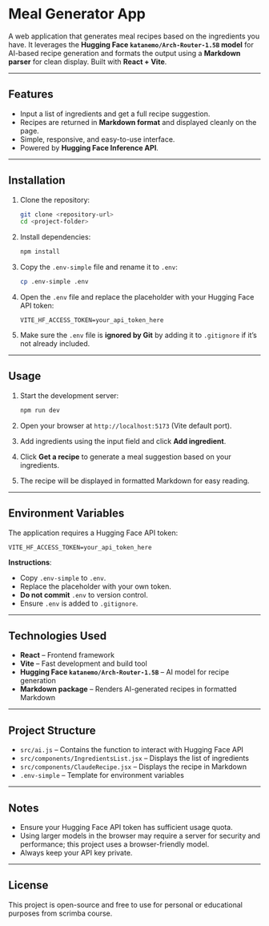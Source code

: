 # Meal Generator App

A web application that generates meal recipes based on the ingredients you have. It leverages the **Hugging Face `katanemo/Arch-Router-1.5B` model** for AI-based recipe generation and formats the output using a **Markdown parser** for clean display. Built with **React + Vite**.

---

## Features

* Input a list of ingredients and get a full recipe suggestion.
* Recipes are returned in **Markdown format** and displayed cleanly on the page.
* Simple, responsive, and easy-to-use interface.
* Powered by **Hugging Face Inference API**.

---

## Installation

1. Clone the repository:

   ```bash
   git clone <repository-url>
   cd <project-folder>
   ```

2. Install dependencies:

   ```bash
   npm install
   ```

3. Copy the `.env-simple` file and rename it to `.env`:

   ```bash
   cp .env-simple .env
   ```

4. Open the `.env` file and replace the placeholder with your Hugging Face API token:

   ```env
   VITE_HF_ACCESS_TOKEN=your_api_token_here
   ```

5. Make sure the `.env` file is **ignored by Git** by adding it to `.gitignore` if it’s not already included.

---

## Usage

1. Start the development server:

   ```bash
   npm run dev
   ```

2. Open your browser at `http://localhost:5173` (Vite default port).

3. Add ingredients using the input field and click **Add ingredient**.

4. Click **Get a recipe** to generate a meal suggestion based on your ingredients.

5. The recipe will be displayed in formatted Markdown for easy reading.

---

## Environment Variables

The application requires a Hugging Face API token:

```
VITE_HF_ACCESS_TOKEN=your_api_token_here
```

**Instructions**:

* Copy `.env-simple` to `.env`.
* Replace the placeholder with your own token.
* **Do not commit** `.env` to version control.
* Ensure `.env` is added to `.gitignore`.

---

## Technologies Used

* **React** – Frontend framework
* **Vite** – Fast development and build tool
* **Hugging Face `katanemo/Arch-Router-1.5B`** – AI model for recipe generation
* **Markdown package** – Renders AI-generated recipes in formatted Markdown

---

## Project Structure

* `src/ai.js` – Contains the function to interact with Hugging Face API
* `src/components/IngredientsList.jsx` – Displays the list of ingredients
* `src/components/ClaudeRecipe.jsx` – Displays the recipe in Markdown
* `.env-simple` – Template for environment variables

---

## Notes

* Ensure your Hugging Face API token has sufficient usage quota.
* Using larger models in the browser may require a server for security and performance; this project uses a browser-friendly model.
* Always keep your API key private.

---

## License

This project is open-source and free to use for personal or educational purposes from scrimba course.
